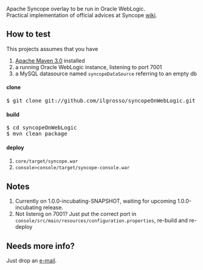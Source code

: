 Apache Syncope overlay to be run in Oracle WebLogic.<br/>
Practical implementation of official advices at Syncope [wiki](https://cwiki.apache.org/confluence/display/SYNCOPE/Run+Syncope+in+real+environments).

## How to test ##

This projects assumes that you have
 1. [Apache Maven 3.0](http://maven.apache.org) installed
 1. a running Oracle WebLogic instance, listening to port 7001
 1. a MySQL datasource named <code>syncopeDataSource</code> referring to an empty db

#### clone ####

<pre>
$ git clone git://github.com/ilgrosso/syncopeOnWebLogic.git
</pre>

#### build ####

<pre>
$ cd syncopeOnWebLogic
$ mvn clean package
</pre>

#### deploy ####

 1. <code>core/target/syncope.war</code>
 1. <code>console>console/target/syncope-console.war</code>

## Notes ##
 1. Currently on 1.0.0-incubating-SNAPSHOT, waiting for upcoming 1.0.0-incubating release.
 1. Not listenig on 7001? Just put the correct port in <code>console/src/main/resources/configuration.properties</code>, re-build and re-deploy

## Needs more info? ##
Just drop an [e-mail](mailto:syncope@tirasa.net).